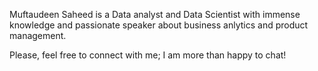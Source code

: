 
Muftaudeen Saheed is a Data analyst and Data Scientist with immense knowledge and passionate speaker about business anlytics and product management.  

Please, feel free to connect with me; I am more than happy to chat!


